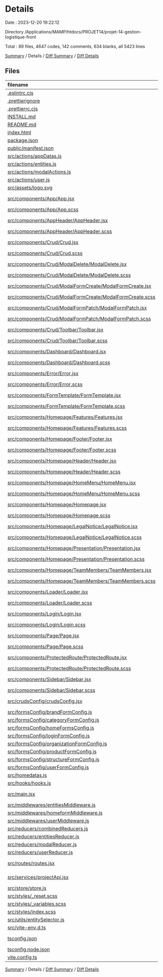 # Details

Date : 2023-12-20 19:22:12

Directory /Applications/MAMP/htdocs/PROJET14/projet-14-gestion-logistique-front

Total : 89 files,  4647 codes, 142 comments, 634 blanks, all 5423 lines

[Summary](results.md) / Details / [Diff Summary](diff.md) / [Diff Details](diff-details.md)

## Files
| filename | language | code | comment | blank | total |
| :--- | :--- | ---: | ---: | ---: | ---: |
| [.eslintrc.cjs](/.eslintrc.cjs) | JavaScript | 53 | 1 | 1 | 55 |
| [.prettierignore](/.prettierignore) | Ignore | 27 | 3 | 6 | 36 |
| [.prettierrc.cjs](/.prettierrc.cjs) | JavaScript | 9 | 0 | 1 | 10 |
| [INSTALL.md](/INSTALL.md) | Markdown | 225 | 0 | 132 | 357 |
| [README.md](/README.md) | Markdown | 1 | 0 | 1 | 2 |
| [index.html](/index.html) | HTML | 24 | 0 | 1 | 25 |
| [package.json](/package.json) | JSON | 62 | 0 | 1 | 63 |
| [public/manifest.json](/public/manifest.json) | JSON | 25 | 0 | 0 | 25 |
| [src/actions/appDatas.js](/src/actions/appDatas.js) | JavaScript | 0 | 24 | 3 | 27 |
| [src/actions/entities.js](/src/actions/entities.js) | JavaScript | 60 | 1 | 12 | 73 |
| [src/actions/modalActions.js](/src/actions/modalActions.js) | JavaScript | 8 | 0 | 4 | 12 |
| [src/actions/user.js](/src/actions/user.js) | JavaScript | 25 | 0 | 4 | 29 |
| [src/assets/logo.svg](/src/assets/logo.svg) | XML | 4 | 0 | 1 | 5 |
| [src/components/App/App.jsx](/src/components/App/App.jsx) | JavaScript JSX | 28 | 0 | 6 | 34 |
| [src/components/App/App.scss](/src/components/App/App.scss) | SCSS | 2 | 1 | 1 | 4 |
| [src/components/AppHeader/AppHeader.jsx](/src/components/AppHeader/AppHeader.jsx) | JavaScript JSX | 35 | 3 | 6 | 44 |
| [src/components/AppHeader/AppHeader.scss](/src/components/AppHeader/AppHeader.scss) | SCSS | 17 | 0 | 3 | 20 |
| [src/components/Crud/Crud.jsx](/src/components/Crud/Crud.jsx) | JavaScript JSX | 256 | 8 | 30 | 294 |
| [src/components/Crud/Crud.scss](/src/components/Crud/Crud.scss) | SCSS | 12 | 0 | 4 | 16 |
| [src/components/Crud/ModalDelete/ModalDelete.jsx](/src/components/Crud/ModalDelete/ModalDelete.jsx) | JavaScript JSX | 82 | 2 | 7 | 91 |
| [src/components/Crud/ModalDelete/ModalDelete.scss](/src/components/Crud/ModalDelete/ModalDelete.scss) | SCSS | 58 | 2 | 9 | 69 |
| [src/components/Crud/ModalFormCreate/ModalFormCreate.jsx](/src/components/Crud/ModalFormCreate/ModalFormCreate.jsx) | JavaScript JSX | 108 | 7 | 9 | 124 |
| [src/components/Crud/ModalFormCreate/ModalFormCreate.scss](/src/components/Crud/ModalFormCreate/ModalFormCreate.scss) | SCSS | 68 | 1 | 7 | 76 |
| [src/components/Crud/ModalFormPatch/ModalFormPatch.jsx](/src/components/Crud/ModalFormPatch/ModalFormPatch.jsx) | JavaScript JSX | 119 | 8 | 10 | 137 |
| [src/components/Crud/ModalFormPatch/ModalFormPatch.scss](/src/components/Crud/ModalFormPatch/ModalFormPatch.scss) | SCSS | 69 | 1 | 7 | 77 |
| [src/components/Crud/Toolbar/Toolbar.jsx](/src/components/Crud/Toolbar/Toolbar.jsx) | JavaScript JSX | 34 | 0 | 6 | 40 |
| [src/components/Crud/Toolbar/Toolbar.scss](/src/components/Crud/Toolbar/Toolbar.scss) | SCSS | 3 | 1 | 2 | 6 |
| [src/components/Dashboard/Dashboard.jsx](/src/components/Dashboard/Dashboard.jsx) | JavaScript JSX | 12 | 0 | 3 | 15 |
| [src/components/Dashboard/Dashboard.scss](/src/components/Dashboard/Dashboard.scss) | SCSS | 17 | 1 | 4 | 22 |
| [src/components/Error/Error.jsx](/src/components/Error/Error.jsx) | JavaScript JSX | 16 | 0 | 3 | 19 |
| [src/components/Error/Error.scss](/src/components/Error/Error.scss) | SCSS | 28 | 0 | 3 | 31 |
| [src/components/FormTemplate/FormTemplate.jsx](/src/components/FormTemplate/FormTemplate.jsx) | JavaScript JSX | 173 | 27 | 11 | 211 |
| [src/components/FormTemplate/FormTemplate.scss](/src/components/FormTemplate/FormTemplate.scss) | SCSS | 97 | 0 | 14 | 111 |
| [src/components/Homepage/Features/Features.jsx](/src/components/Homepage/Features/Features.jsx) | JavaScript JSX | 32 | 0 | 4 | 36 |
| [src/components/Homepage/Features/Features.scss](/src/components/Homepage/Features/Features.scss) | SCSS | 41 | 0 | 7 | 48 |
| [src/components/Homepage/Footer/Footer.jsx](/src/components/Homepage/Footer/Footer.jsx) | JavaScript JSX | 19 | 0 | 3 | 22 |
| [src/components/Homepage/Footer/Footer.scss](/src/components/Homepage/Footer/Footer.scss) | SCSS | 10 | 0 | 3 | 13 |
| [src/components/Homepage/Header/Header.jsx](/src/components/Homepage/Header/Header.jsx) | JavaScript JSX | 28 | 0 | 3 | 31 |
| [src/components/Homepage/Header/Header.scss](/src/components/Homepage/Header/Header.scss) | SCSS | 33 | 0 | 5 | 38 |
| [src/components/Homepage/HomeMenu/HomeMenu.jsx](/src/components/Homepage/HomeMenu/HomeMenu.jsx) | JavaScript JSX | 92 | 0 | 13 | 105 |
| [src/components/Homepage/HomeMenu/HomeMenu.scss](/src/components/Homepage/HomeMenu/HomeMenu.scss) | SCSS | 52 | 0 | 8 | 60 |
| [src/components/Homepage/Homepage.jsx](/src/components/Homepage/Homepage.jsx) | JavaScript JSX | 103 | 11 | 19 | 133 |
| [src/components/Homepage/Homepage.scss](/src/components/Homepage/Homepage.scss) | SCSS | 78 | 0 | 15 | 93 |
| [src/components/Homepage/LegalNotice/LegalNotice.jsx](/src/components/Homepage/LegalNotice/LegalNotice.jsx) | JavaScript JSX | 79 | 0 | 3 | 82 |
| [src/components/Homepage/LegalNotice/LegalNotice.scss](/src/components/Homepage/LegalNotice/LegalNotice.scss) | SCSS | 66 | 0 | 7 | 73 |
| [src/components/Homepage/Presentation/Presentation.jsx](/src/components/Homepage/Presentation/Presentation.jsx) | JavaScript JSX | 29 | 1 | 3 | 33 |
| [src/components/Homepage/Presentation/Presentation.scss](/src/components/Homepage/Presentation/Presentation.scss) | SCSS | 49 | 0 | 8 | 57 |
| [src/components/Homepage/TeamMembers/TeamMembers.jsx](/src/components/Homepage/TeamMembers/TeamMembers.jsx) | JavaScript JSX | 26 | 0 | 3 | 29 |
| [src/components/Homepage/TeamMembers/TeamMembers.scss](/src/components/Homepage/TeamMembers/TeamMembers.scss) | SCSS | 57 | 0 | 9 | 66 |
| [src/components/Loader/Loader.jsx](/src/components/Loader/Loader.jsx) | JavaScript JSX | 7 | 0 | 3 | 10 |
| [src/components/Loader/Loader.scss](/src/components/Loader/Loader.scss) | SCSS | 3 | 1 | 2 | 6 |
| [src/components/Login/Login.jsx](/src/components/Login/Login.jsx) | JavaScript JSX | 69 | 1 | 9 | 79 |
| [src/components/Login/Login.scss](/src/components/Login/Login.scss) | SCSS | 34 | 0 | 5 | 39 |
| [src/components/Page/Page.jsx](/src/components/Page/Page.jsx) | JavaScript JSX | 48 | 1 | 11 | 60 |
| [src/components/Page/Page.scss](/src/components/Page/Page.scss) | SCSS | 32 | 0 | 4 | 36 |
| [src/components/ProtectedRoute/ProtectedRoute.jsx](/src/components/ProtectedRoute/ProtectedRoute.jsx) | JavaScript JSX | 0 | 0 | 1 | 1 |
| [src/components/ProtectedRoute/ProtectedRoute.scss](/src/components/ProtectedRoute/ProtectedRoute.scss) | SCSS | 3 | 1 | 2 | 6 |
| [src/components/Sidebar/Sidebar.jsx](/src/components/Sidebar/Sidebar.jsx) | JavaScript JSX | 80 | 3 | 8 | 91 |
| [src/components/Sidebar/Sidebar.scss](/src/components/Sidebar/Sidebar.scss) | SCSS | 98 | 0 | 15 | 113 |
| [src/crudsConfig/crudsConfig.jsx](/src/crudsConfig/crudsConfig.jsx) | JavaScript JSX | 127 | 0 | 8 | 135 |
| [src/formsConfig/brandFormConfig.js](/src/formsConfig/brandFormConfig.js) | JavaScript | 14 | 0 | 3 | 17 |
| [src/formsConfig/categoryFormConfig.js](/src/formsConfig/categoryFormConfig.js) | JavaScript | 14 | 0 | 3 | 17 |
| [src/formsConfig/homeFormsConfig.js](/src/formsConfig/homeFormsConfig.js) | JavaScript | 125 | 6 | 4 | 135 |
| [src/formsConfig/loginFormConfig.js](/src/formsConfig/loginFormConfig.js) | JavaScript | 22 | 0 | 3 | 25 |
| [src/formsConfig/organizationFormConfig.js](/src/formsConfig/organizationFormConfig.js) | JavaScript | 76 | 0 | 3 | 79 |
| [src/formsConfig/productFormConfig.js](/src/formsConfig/productFormConfig.js) | JavaScript | 135 | 0 | 9 | 144 |
| [src/formsConfig/structureFormConfig.js](/src/formsConfig/structureFormConfig.js) | JavaScript | 36 | 0 | 3 | 39 |
| [src/formsConfig/userFormConfig.js](/src/formsConfig/userFormConfig.js) | JavaScript | 167 | 0 | 13 | 180 |
| [src/homedatas.js](/src/homedatas.js) | JavaScript | 39 | 3 | 4 | 46 |
| [src/hooks/hooks.js](/src/hooks/hooks.js) | JavaScript | 0 | 0 | 2 | 2 |
| [src/main.jsx](/src/main.jsx) | JavaScript JSX | 14 | 0 | 4 | 18 |
| [src/middlewares/entitiesMiddleware.js](/src/middlewares/entitiesMiddleware.js) | JavaScript | 123 | 1 | 6 | 130 |
| [src/middlewares/homeformMiddleware.js](/src/middlewares/homeformMiddleware.js) | JavaScript | 8 | 0 | 3 | 11 |
| [src/middlewares/userMiddleware.js](/src/middlewares/userMiddleware.js) | JavaScript | 11 | 0 | 5 | 16 |
| [src/reducers/combinedReducers.js](/src/reducers/combinedReducers.js) | JavaScript | 10 | 0 | 4 | 14 |
| [src/reducers/entitiesReducer.js](/src/reducers/entitiesReducer.js) | JavaScript | 71 | 0 | 5 | 76 |
| [src/reducers/modalReducer.js](/src/reducers/modalReducer.js) | JavaScript | 19 | 0 | 6 | 25 |
| [src/reducers/userReducer.js](/src/reducers/userReducer.js) | JavaScript | 49 | 1 | 4 | 54 |
| [src/routes/routes.jsx](/src/routes/routes.jsx) | JavaScript JSX | 109 | 1 | 9 | 119 |
| [src/services/projectApi.jsx](/src/services/projectApi.jsx) | JavaScript JSX | 297 | 7 | 14 | 318 |
| [src/store/store.js](/src/store/store.js) | JavaScript | 27 | 6 | 8 | 41 |
| [src/styles/_reset.scss](/src/styles/_reset.scss) | SCSS | 147 | 3 | 10 | 160 |
| [src/styles/_variables.scss](/src/styles/_variables.scss) | SCSS | 18 | 2 | 7 | 27 |
| [src/styles/index.scss](/src/styles/index.scss) | SCSS | 6 | 0 | 2 | 8 |
| [src/utils/entitySelector.js](/src/utils/entitySelector.js) | JavaScript | 19 | 0 | 2 | 21 |
| [src/vite-env.d.ts](/src/vite-env.d.ts) | TypeScript | 0 | 1 | 1 | 2 |
| [tsconfig.json](/tsconfig.json) | JSON with Comments | 25 | 0 | 1 | 26 |
| [tsconfig.node.json](/tsconfig.node.json) | JSON | 9 | 0 | 1 | 10 |
| [vite.config.ts](/vite.config.ts) | TypeScript | 5 | 1 | 2 | 8 |

[Summary](results.md) / Details / [Diff Summary](diff.md) / [Diff Details](diff-details.md)
